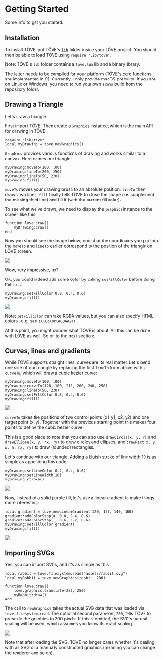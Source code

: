 # Getting Started
Some info to get you started.

## Installation
To install TÖVE, put TÖVE's [`lib`](https://github.com/poke1024/tove2d/tree/master/lib) folder inside your LÖVE project. You should then be able to load TÖVE using `require "lib/tove"`.

Note: TÖVE's `lib` folder contains a `tove.lua` lib and a binary library.

The latter needs to be compiled for your platform (TÖVE's core functions are implemented in C). Currently, I only provide macOS prebuilts. If you are on Linux or Windows, you need to run your own `scons` build from the repository folder.

## Drawing a Triangle
Let's draw a triangle.

First import TÖVE. Then create a `Graphics` instance, which is the main API for drawing in TÖVE:

```
require "lib/tove"
local myDrawing = tove.newGraphics()
```

 `Graphics` provides various functions of drawing and works similar to a canvas. Here comes our triangle:

```
myDrawing:moveTo(100, 100)
myDrawing:lineTo(200, 250)
myDrawing:lineTo(50, 220)
myDrawing:fill()
```

`moveTo` moves your drawing brush to an absolute position. `lineTo` then draws two lines. `fill` finally tells TÖVE to close the shape (i.e. supplement the missing third line) and fill it (with the current fill color).

To see what we've drawn, we need to display the `Graphics`instance to the screen like this:

```
function love.draw()
	myDrawing:draw()
end
```

Now you should see the image below; note that the coordinates you put into the `moveTo` and `lineTo` earlier correspond to the position of the triangle on LÖVE screen.

![](images/tutorial/white-triangle.jpg)

Wow, very impressive, no?

Ok, you could indeed add some color by calling `setFillColor` before doing the `fill`:

```
myDrawing:setFillColor(0.8, 0.4, 0.6)
myDrawing:fill()
```

![](images/tutorial/purple-triangle.jpg)

Note: `setFillColor`  can take RGBA values, but you can also specify HTML colors , e.g. `setFillColor(#80AA20)`.

At this point, you might wonder what TÖVE is about. All this can be done with LÖVE as well. So on to the next section:

## Curves, lines and gradients
While TÖVE supports straight lines, curves are its real matter. Let's bend one side of our triangle by replacing the first `lineTo` from above with a `curveTo`, which will draw a cubic bezier curve:

```
myDrawing:moveTo(100, 100)
myDrawing:curveTo(120, 100, 210, 200, 200, 250)
myDrawing:lineTo(50, 220)
myDrawing:setFillColor(0.8, 0.4, 0.6)
myDrawing:fill()
```

![](images/tutorial/curved-triangle.jpg)

`curveTo` takes the positions of two control points (x1, y1, x2, y2) and one target point (x, y).  Together with the previous starting point this makes four points to define the cubic bezier curve.

This is a good place to note that you can also use `drawCircle(x, y, r)`  and `drawEllipse(x, y, rx, ry)` to draw circles and ellipses, and `drawRect(x, y, w, h, rx, ry)` to draw (rounded) rectangles.

Let's continue with our triangle. Adding a bluish stroke of line width 10 is as simple as appending this code:

```
myDrawing:setLineColor(0.2, 0.4, 0.6)
myDrawing:setLineWidth(10)
myDrawing:stroke()
```

![](images/tutorial/curved-triangle-stroked.jpg)

Now, instead of a solid purple fill, let's use a linear gradient to make things more interesting:

```
local gradient = tove.newLinearGradient(120, 130, 140, 160)
gradient:addColorStop(0, 0.8, 0.4, 0.6)
gradient:addColorStop(1, 0.6, 0.2, 0.6)
myDrawing:setFillColor(gradient)
myDrawing:fill()
```

![](images/tutorial/triangle-gradient.jpg)

## Importing SVGs
Yes, you can import SVGs, and it's as simple as this:

```
local rabbit = love.filesystem.read("assets/rabbit.svg")
local myRabbit = tove.newGraphics(rabbit, 200)

function love.draw()
	love.graphics.translate(250, 250)
	myRabbit:draw()
end
```

The call to `newGraphics` takes the actual SVG data that was loaded via `love.filesystem.read`. The optional second parameter, `200`,  tells TÖVE to prescale the graphics to 200 pixels. If this is omitted, the SVG's natural scaling will be used, which assumes you know its exact scaling.

![](images/tutorial/rabbit-svg.jpg)

Note that after loading the SVG, TÖVE no longer cares whether it's dealing with an SVG or a manually constructed graphics (meaning you can change the renderer and so on).
